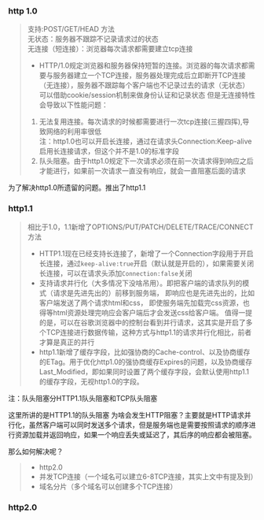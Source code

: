 ### http 1.0
> 支持:POST/GET/HEAD 方法<br>
> 无状态：服务器不跟踪不记录请求过的状态<br>
> 无连接（短连接）：浏览器每次请求都需要建立tcp连接<br>
>
> - HTTP/1.0规定浏览器和服务器保持短暂的连接。浏览器的每次请求都需要与服务器建立一个TCP连接，服务器处理完成后立即断开TCP连接（无连接），服务器不跟踪每个客户端也不记录过去的请求（无状态）
> 可以借助cookie/session机制来做身份认证和记录状态
> 但是无连接特性会导致以下性能问题：<br>
> 1. 无法复用连接。每次请求的时候都需要进行一次tcp连接(三握四挥),导致网络的利用率很低<br>
> 注：http1.0也可以开启长连接，通过在请求头Connection:Keep-alive启用长连接请求，但这个并不是1.0的标准字段
> 2. 队头阻塞。由于http1.0规定下一次请求必须在前一次请求得到响应之后才能进行，如果前一次请求一直没有响应，就会一直阻塞后面的请求

为了解决http1.0所遗留的问题。推出了http1.1
### http1.1
> 相比于1.0，1.1新增了OPTIONS/PUT/PATCH/DELETE/TRACE/CONNECT方法
> - HTTP1.1现在已经支持长连接了，新增了一个Connection字段用于开启长连接，通过`keep-alive:true`开启（默认就是开启的），如果需要关闭长连接，可以在请求头添加`Connection:false`关闭
> - 支持请求并行化（大多情况下没啥吊用）。即把客户端的请求队列的模式（请求是先进先出的）前移到服务端， 即响应也是先进先出的，比如客户端发送了两个请求html和css，
即使服务端先加载完css资源，也得等html资源处理完响应会客户端后才会发送css给客户端。
> 值得一提的是，可以在谷歌浏览器中的控制台看到并行请求，这其实是开启了多个TCP连接进行数据传输，这种方式与http1.1的请求并行化相比，前者才算是真正的并行
> - http1.1新增了缓存字段，比如强协商的Cache-control、以及协商缓存的ETag。用于优化http1.0的强协商缓存Expires的问题，以及协商缓存Last_Modified，即如果同时设置了两个缓存字段，会默认使用http1.1的缓存字段，无视http1.0的字段。

注：队头阻塞分HTTP1.1队头阻塞和TCP队头阻塞

这里所讲的是HTTP1.1的队头阻塞
为啥会发生HTTP阻塞？主要就是HTTP请求并行化，虽然客户端可以同时发送多个请求，但是服务端也是需要按照请求的顺序进行资源加载并返回响应，如果一个响应丢失或延迟了，其后序的响应都会被阻塞。

那么如何解决呢？
> - http2.0
> - 并发TCP连接（一个域名可以建立6-8TCP连接，其实上文中有提及到）
> - 域名分片（多个域名可以创建多个TCP连接）

### http2.0

